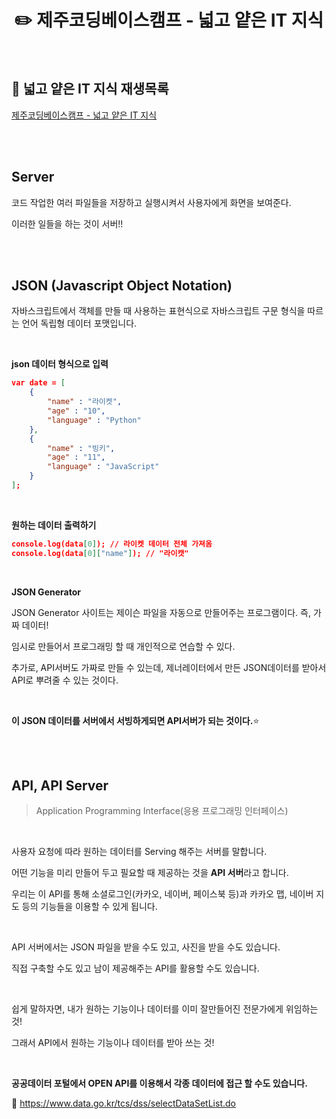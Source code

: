 # <div align="center">✏️ 제주코딩베이스캠프 - 넓고 얕은 IT 지식</div>

<br>

## 🔗 넓고 얕은 IT 지식 재생목록

[제주코딩베이스캠프 - 넓고 얕은 IT 지식](https://www.youtube.com/watch?v=KpTyl6gjsrw&list=PLkfUwwo13dlXSXc3A_uCC1HSL5U-VA7M2)

<br>
<br>

## Server

코드 작업한 여러 파일들을 저장하고 실행시켜서 사용자에게 화면을 보여준다.

이러한 일들을 하는 것이 서버!!

<br>
<br>

## JSON (Javascript Object Notation)

자바스크립트에서 객체를 만들 때 사용하는 표현식으로 자바스크립트 구문 형식을 따르는 언어 독립형 데이터 포맷입니다.

<br>

**json 데이터 형식으로 입력**

```json
var date = [
	{
		"name" : "라이켓",
		"age" : "10",
		"language" : "Python"
	},
	{
		"name" : "빙키",
		"age" : "11",
		"language" : "JavaScript"
	}
];
```

<br>

**원하는 데이터 출력하기**

```json
console.log(data[0]); // 라이켓 데이터 전체 가져옴
console.log(data[0]["name"]); // "라이캣"
```

<br>

**JSON Generator**

JSON Generator 사이트는 제이슨 파일을 자동으로 만들어주는 프로그램이다. 즉, 가짜 데이터!

임시로 만들어서 프로그래밍 할 때 개인적으로 연습할 수 있다.

추가로, API서버도 가짜로 만들 수 있는데, 제너레이터에서 만든 JSON데이터를 받아서 API로 뿌려줄 수 있는 것이다.

<br>

**이 JSON 데이터를 서버에서 서빙하게되면 API서버가 되는 것이다.**⭐

<br>
<br>

## API, API Server

> Application Programming Interface(응용 프로그래밍 인터페이스)

<br>

사용자 요청에 따라 원하는 데이터를 Serving 해주는 서버를 말합니다.

어떤 기능을 미리 만들어 두고 필요할 때 제공하는 것을 **API 서버**라고 합니다.

우리는 이 API를 통해 소셜로그인(카카오, 네이버, 페이스북 등)과 카카오 맵, 네이버 지도 등의 기능들을 이용할 수 있게 됩니다.

<br>

API 서버에서는 JSON 파일을 받을 수도 있고, 사진을 받을 수도 있습니다.

직접 구축할 수도 있고 남이 제공해주는 API를 활용할 수도 있습니다.

<br>

쉽게 말하자면, 내가 원하는 기능이나 데이터를 이미 잘만들어진 전문가에게 위임하는 것!

그래서 API에서 원하는 기능이나 데이터를 받아 쓰는 것!

<br>

**공공데이터 포털에서 OPEN API를 이용해서 각종 데이터에 접근 할 수도 있습니다.**

🔗 https://www.data.go.kr/tcs/dss/selectDataSetList.do
